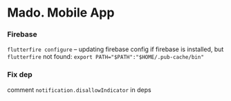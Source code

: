 # Mado. Mobile App

### Firebase
`flutterfire configure` – updating firebase config
if firebase is installed, but `flutterfire` not found: `export PATH="$PATH":"$HOME/.pub-cache/bin"`

### Fix dep
comment `notification.disallowIndicator` in deps